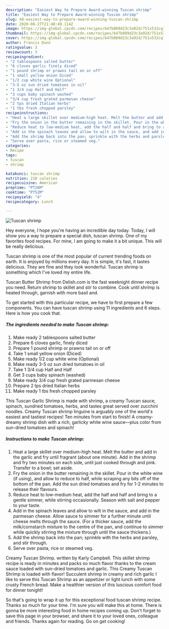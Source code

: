 ```yaml
---
description: "Easiest Way to Prepare Award-winning Tuscan shrimp"
title: "Easiest Way to Prepare Award-winning Tuscan shrimp"
slug: 48-easiest-way-to-prepare-award-winning-tuscan-shrimp
date: 2020-08-27T21:48:49.114Z
image: https://img-global.cpcdn.com/recipes/b47b089d23c3a92d/751x532cq70/tuscan-shrimp-recipe-main-photo.jpg
thumbnail: https://img-global.cpcdn.com/recipes/b47b089d23c3a92d/751x532cq70/tuscan-shrimp-recipe-main-photo.jpg
cover: https://img-global.cpcdn.com/recipes/b47b089d23c3a92d/751x532cq70/tuscan-shrimp-recipe-main-photo.jpg
author: Francis Dunn
ratingvalue: 3
reviewcount: 3
recipeingredient:
- "2 tablespoons salted butter"
- "6 cloves garlic finely diced"
- "1 pound shrimp or prawns tail on or off"
- "1 small yellow onion Diced"
- "1/2 cup white wine Optional"
- "3-5 oz sun dried tomatoes in oil"
- "1 3/4 cup Half and Half"
- "3 cups baby spinach washed"
- "3/4 cup fresh grated parmesan cheese"
- "2 tps dried Italian herbs"
- "1 tbs fresh chopped parsley"
recipeinstructions:
- "Heat a large skillet over medium-high heat. Melt the butter and add in the garlic and fry until fragrant (about one minute). Add in the shrimp and fry two minutes on each side, until just cooked through and pink. Transfer to a bowl; set aside."
- "Fry the onion in the butter remaining in the skillet. Pour in the white wine (if using), and allow to reduce to half, while scraping any bits off of the bottom of the pan. Add the sun dried tomatoes and fry for 1-2 minutes to release their flavours."
- "Reduce heat to low-medium heat, add the half and half and bring to a gentle simmer, while stirring occasionally. Season with salt and pepper to your taste."
- "Add in the spinach leaves and allow to wilt in the sauce, and add in the parmesan cheese. Allow sauce to simmer for a further minute until cheese melts through the sauce. (For a thicker sauce, add the milk/cornstarch mixture to the centre of the pan, and continue to simmer while quickly stirring the mixture through until the sauce thickens.)"
- "Add the shrimp back into the pan; sprinkle with the herbs and parsley, and stir through."
- "Serve over pasta, rice or steamed veg."
categories:
- Recipe
tags:
- tuscan
- shrimp

katakunci: tuscan shrimp 
nutrition: 218 calories
recipecuisine: American
preptime: "PT26M"
cooktime: "PT52M"
recipeyield: "4"
recipecategory: Lunch

---
```



![Tuscan shrimp](https://img-global.cpcdn.com/recipes/b47b089d23c3a92d/751x532cq70/tuscan-shrimp-recipe-main-photo.jpg)

Hey everyone, I hope you're having an incredible day today. Today, I will show you a way to prepare a special dish, tuscan shrimp. One of my favorites food recipes. For mine, I am going to make it a bit unique. This will be really delicious.

Tuscan shrimp is one of the most popular of current trending foods on earth. It is enjoyed by millions every day. It is simple, it's fast, it tastes delicious. They are fine and they look wonderful. Tuscan shrimp is something which I've loved my entire life.

Tuscan Butter Shrimp from Delish.com is the fast weeknight dinner recipe you need. Return shrimp to skillet and stir to combine. Cook until shrimp is heated through, garnish with more basil and.


To get started with this particular recipe, we have to first prepare a few components. You can have tuscan shrimp using 11 ingredients and 6 steps. Here is how you cook that.

<!--inarticleads1-->

##### The ingredients needed to make Tuscan shrimp:

1. Make ready 2 tablespoons salted butter
1. Prepare 6 cloves garlic, finely diced
1. Prepare 1 pound shrimp or prawns tail on or off
1. Take 1 small yellow onion (Diced)
1. Make ready 1/2 cup white wine (Optional)
1. Make ready 3-5 oz sun dried tomatoes in oil
1. Take 1 3/4 cup Half and Half
1. Get 3 cups baby spinach (washed)
1. Make ready 3/4 cup fresh grated parmesan cheese
1. Prepare 2 tps dried Italian herbs
1. Make ready 1 tbs fresh chopped parsley


This Tuscan Garlic Shrimp is made with shrimp, a creamy Tuscan sauce, spinach, sundried tomatoes, herbs, and tastes great served over zucchini noodles. Creamy Tuscan shrimp linguine is arguably one of the world&#39;s easiest and tastiest recipes! Ten minutes from start to finish! A creamy-dreamy shrimp dish with a rich, garlicky white wine sauce—plus color from sun-dried tomatoes and spinach! 

<!--inarticleads2-->

##### Instructions to make Tuscan shrimp:

1. Heat a large skillet over medium-high heat. Melt the butter and add in the garlic and fry until fragrant (about one minute). Add in the shrimp and fry two minutes on each side, until just cooked through and pink. Transfer to a bowl; set aside.
1. Fry the onion in the butter remaining in the skillet. Pour in the white wine (if using), and allow to reduce to half, while scraping any bits off of the bottom of the pan. Add the sun dried tomatoes and fry for 1-2 minutes to release their flavours.
1. Reduce heat to low-medium heat, add the half and half and bring to a gentle simmer, while stirring occasionally. Season with salt and pepper to your taste.
1. Add in the spinach leaves and allow to wilt in the sauce, and add in the parmesan cheese. Allow sauce to simmer for a further minute until cheese melts through the sauce. (For a thicker sauce, add the milk/cornstarch mixture to the centre of the pan, and continue to simmer while quickly stirring the mixture through until the sauce thickens.)
1. Add the shrimp back into the pan; sprinkle with the herbs and parsley, and stir through.
1. Serve over pasta, rice or steamed veg.


Creamy Tuscan Shrimp. written by Karly Campbell. This skillet shrimp recipe is ready in minutes and packs so much flavor thanks to the cream sauce loaded with sun-dried tomatoes and garlic. This Creamy Tuscan Shrimp is loaded with flavor! Succulent shrimp in creamy and rich garlic I like to serve this Tuscan Shrimp as an appetizer or light lunch with some crusty French bread. Make a healthier version of this luscious comfort food for dinner tonight! 

So that's going to wrap it up for this exceptional food tuscan shrimp recipe. Thanks so much for your time. I'm sure you will make this at home. There is gonna be more interesting food in home recipes coming up. Don't forget to save this page in your browser, and share it to your loved ones, colleague and friends. Thanks again for reading. Go on get cooking!
